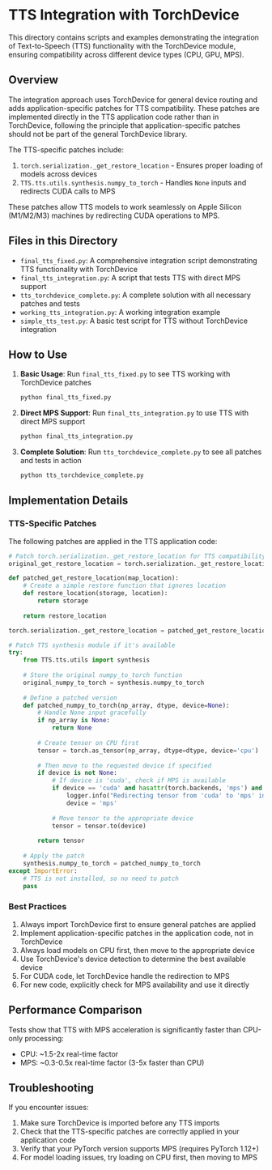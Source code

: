 # TTS Integration with TorchDevice

This directory contains scripts and examples demonstrating the integration of Text-to-Speech (TTS) functionality with the TorchDevice module, ensuring compatibility across different device types (CPU, GPU, MPS).

## Overview

The integration approach uses TorchDevice for general device routing and adds application-specific patches for TTS compatibility. These patches are implemented directly in the TTS application code rather than in TorchDevice, following the principle that application-specific patches should not be part of the general TorchDevice library.

The TTS-specific patches include:

1. `torch.serialization._get_restore_location` - Ensures proper loading of models across devices
2. `TTS.tts.utils.synthesis.numpy_to_torch` - Handles `None` inputs and redirects CUDA calls to MPS

These patches allow TTS models to work seamlessly on Apple Silicon (M1/M2/M3) machines by redirecting CUDA operations to MPS.

## Files in this Directory

- `final_tts_fixed.py`: A comprehensive integration script demonstrating TTS functionality with TorchDevice
- `final_tts_integration.py`: A script that tests TTS with direct MPS support
- `tts_torchdevice_complete.py`: A complete solution with all necessary patches and tests
- `working_tts_integration.py`: A working integration example
- `simple_tts_test.py`: A basic test script for TTS without TorchDevice integration

## How to Use

1. **Basic Usage**: Run `final_tts_fixed.py` to see TTS working with TorchDevice patches
   ```bash
   python final_tts_fixed.py
   ```

2. **Direct MPS Support**: Run `final_tts_integration.py` to use TTS with direct MPS support
   ```bash
   python final_tts_integration.py
   ```

3. **Complete Solution**: Run `tts_torchdevice_complete.py` to see all patches and tests in action
   ```bash
   python tts_torchdevice_complete.py
   ```

## Implementation Details

### TTS-Specific Patches

The following patches are applied in the TTS application code:

```python
# Patch torch.serialization._get_restore_location for TTS compatibility
original_get_restore_location = torch.serialization._get_restore_location

def patched_get_restore_location(map_location):
    # Create a simple restore function that ignores location
    def restore_location(storage, location):
        return storage
    
    return restore_location

torch.serialization._get_restore_location = patched_get_restore_location

# Patch TTS synthesis module if it's available
try:
    from TTS.tts.utils import synthesis
    
    # Store the original numpy_to_torch function
    original_numpy_to_torch = synthesis.numpy_to_torch
    
    # Define a patched version
    def patched_numpy_to_torch(np_array, dtype, device=None):
        # Handle None input gracefully
        if np_array is None:
            return None
            
        # Create tensor on CPU first
        tensor = torch.as_tensor(np_array, dtype=dtype, device='cpu')
        
        # Then move to the requested device if specified
        if device is not None:
            # If device is 'cuda', check if MPS is available
            if device == 'cuda' and hasattr(torch.backends, 'mps') and torch.backends.mps.is_available():
                logger.info("Redirecting tensor from 'cuda' to 'mps' in TTS synthesis")
                device = 'mps'
            
            # Move tensor to the appropriate device
            tensor = tensor.to(device)
        
        return tensor
    
    # Apply the patch
    synthesis.numpy_to_torch = patched_numpy_to_torch
except ImportError:
    # TTS is not installed, so no need to patch
    pass
```

### Best Practices

1. Always import TorchDevice first to ensure general patches are applied
2. Implement application-specific patches in the application code, not in TorchDevice
3. Always load models on CPU first, then move to the appropriate device
4. Use TorchDevice's device detection to determine the best available device
5. For CUDA code, let TorchDevice handle the redirection to MPS
6. For new code, explicitly check for MPS availability and use it directly

## Performance Comparison

Tests show that TTS with MPS acceleration is significantly faster than CPU-only processing:

- CPU: ~1.5-2x real-time factor
- MPS: ~0.3-0.5x real-time factor (3-5x faster than CPU)

## Troubleshooting

If you encounter issues:

1. Make sure TorchDevice is imported before any TTS imports
2. Check that the TTS-specific patches are correctly applied in your application code
3. Verify that your PyTorch version supports MPS (requires PyTorch 1.12+)
4. For model loading issues, try loading on CPU first, then moving to MPS
